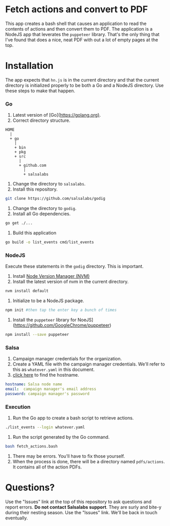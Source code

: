 # Fetch actions and convert to PDF

This app creates a bash shell that causes an application to read the
contents of actions and then convert them to PDF.  The application is
a NodeJS app that leverates the `puppeteer` library.  That's the only
thing that I've found that does a nice, neat PDF with out a lot of
empty pages at the top.

# Installation

The app expects that `hn.js` is in the current directory and that the current
directory is initialized properly to be both a Go and a NodeJS directory. Use
these steps to make that happen.

### Go
1. Latest version of [Go](https://golang.org}.
1. Correct directory structure.
```
HOME
  |
  + go
    |
    + bin
    + pkg
    + src
      |
      + github.com
        |
        + salsalabs
```
1. Change the directory to `salsalabs`.
1. Install this repository.
```bash
git clone https://github.com/salsalabs/godig
```
1. Change the directory to `godig`.
1. Install all Go dependencies.
```bash
go get ./...
```
1. Build this application
```bash
go build -o list_events cmd/list_events
```

### NodeJS

Execute these statements in the `godig` directory.  This is important.

1. Install [Node Version Manager (NVM)](https://github.com/nvm-sh/nvm)
1. Install the latest version of nvm in the current directory.
```bash
nvm install default
```
1. Initialize to be a NodeJS package.
```bash
npm init #then tap the enter key a bunch of times
```
1. Install the `puppeteer` library for NoeJS](https://github.com/GoogleChrome/puppeteer)
```bash
npm install --save puppeteer
```

### Salsa
1. Campaign manager credentials for the organization.
1. Create a YAML file with the campaign manager credentials.  We'll refer to this as `whatever.yaml` in this document.
1. [click here](https://help.salsalabs.com/hc/en-us/articles/115000341773-Salsa-Classic-API#api_host) to find the hostname.
```yaml
hostname: Salsa node name
email:  campaign manager's email address
password: campaign manager's password
```

### Execution

1. Run the Go app to create a bash script to retrieve actions.
```bash
./list_events --login whatever.yaml
```
1. Run the script generated by the Go command.
```bash
bash fetch_actions.bash
```
1. There may be errors. You'll have to fix those yourself.
1. When the process is done, there will be a directory named `pdfs/actions`. It contains all of the action PDFs.

# Questions?
Use the "Issues" link at the top of this repository to ask questions and report
errors.  **Do not contact Salsalabs support**.  They are surly and bite-y during
their nesting season.  Use the "Issues" link.  We'll be back in touch eventually.
